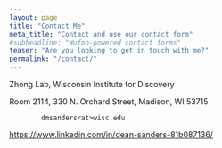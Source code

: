 ```yaml
---
layout: page
title: "Contact Me"
meta_title: "Contact and use our contact form"
#subheadline: "Wufoo-powered contact forms"
teaser: "Are you looking to get in touch with me?"
permalink: "/contact/"
---
```


Zhong Lab, Wisconsin Institute for Discovery

Room 2114, 330 N. Orchard Street, Madison, WI 53715

            dmsanders<at>wisc.edu

https://www.linkedin.com/in/dean-sanders-81b087136/
